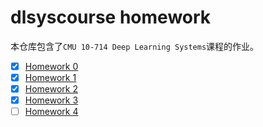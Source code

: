 # dlsyscourse homework

本仓库包含了`CMU 10-714 Deep Learning Systems`课程的作业。

- [x] [Homework 0](https://github.com/dlsyscourse/hw0)
- [x] [Homework 1](https://github.com/dlsyscourse/hw1)
- [x] [Homework 2](https://github.com/dlsyscourse/hw2)
- [x] [Homework 3](https://github.com/dlsyscourse/hw3)
- [ ] [Homework 4](https://github.com/dlsyscourse/hw4)
